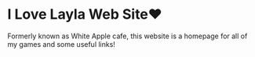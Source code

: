 # I Love Layla Web Site❤️
Formerly known as White Apple cafe, this website is a homepage for all of my games and some useful links!
